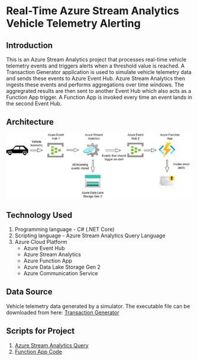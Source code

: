 # Real-Time Azure Stream Analytics Vehicle Telemetry Alerting
## Introduction
This is an Azure Stream Analytics project that processes real-time vehicle telemetry events and triggers alerts when a threshold value is reached. A Transaction Generator application is used to simulate vehicle telemetry data and sends these events to Azure Event Hub. Azure Stream Analytics then ingests these events and performs aggregations over time windows. The aggregrated results are then sent to another Event Hub which also acts as a Function App trigger. A Function App is invoked every time an event lands in the second Event Hub.

## Architecture
![Architecture diagram](Architecture.jpg)

## Technology Used
1. Programming language - C# (.NET Core)
2. Scripting language - Azure Stream Analytics Query Language
3. Azure Cloud Platform
   * Azure Event Hub
   * Azure Stream Analytics
   * Azure Function App
   * Azure Data Lake Storage Gen 2
   * Azure Communication Service

## Data Source
Vehicle telemetry data generated by a simulator. The executable file can be downloaded from here: [Transaction Generator](https://solliancepublicdata.blob.core.windows.net/dataengineering/dp-203/TransactionGeneratorExecutable.zip)

## Scripts for Project
1. [Azure Stream Analytics Query](StreamAnalyticsQuery.txt)
2. [Function App Code](FunctionAppCode.zip)
